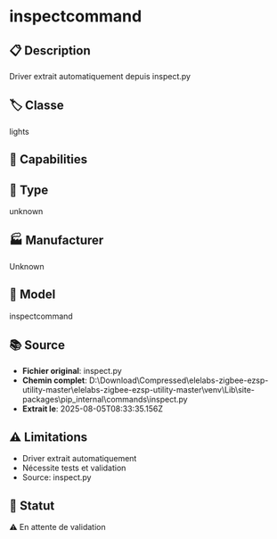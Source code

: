 # inspectcommand

## 📋 Description
Driver extrait automatiquement depuis inspect.py

## 🏷️ Classe
lights

## 🔧 Capabilities


## 📡 Type
unknown

## 🏭 Manufacturer
Unknown

## 📱 Model
inspectcommand

## 📚 Source
- **Fichier original**: inspect.py
- **Chemin complet**: D:\Download\Compressed\elelabs-zigbee-ezsp-utility-master\elelabs-zigbee-ezsp-utility-master\venv\Lib\site-packages\pip\_internal\commands\inspect.py
- **Extrait le**: 2025-08-05T08:33:35.156Z

## ⚠️ Limitations
- Driver extrait automatiquement
- Nécessite tests et validation
- Source: inspect.py

## 🚀 Statut
⚠️ En attente de validation
